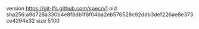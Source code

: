 version https://git-lfs.github.com/spec/v1
oid sha256:a9d728a330b4e8f8db1f6f04ba2eb576528c92ddb3def226ae8e373ce4294e32
size 5100
